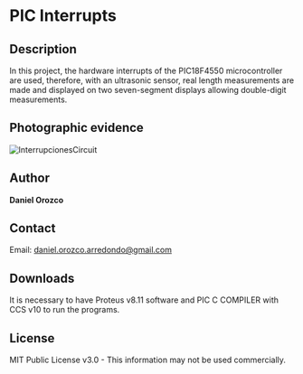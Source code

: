 # PIC Interrupts
## Description
In this project, the hardware interrupts of the PIC18F4550 microcontroller are used, therefore, with an ultrasonic sensor, real length measurements are made and displayed on two seven-segment displays allowing double-digit measurements.

## Photographic evidence
![InterrupcionesCircuit](https://github.com/DanielOrozcoA/Secuencias-de-LEDs/assets/152805004/a30f8bea-4389-4817-8f79-802bca6c7cdd)

## Author
**Daniel Orozco**

## Contact
Email: daniel.orozco.arredondo@gmail.com

## Downloads
It is necessary to have Proteus v8.11 software and PIC C COMPILER with CCS v10 to run the programs.

## License
MIT Public License v3.0 - This information may not be used commercially.
